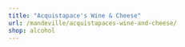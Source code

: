 ```yaml
---
title: "Acquistapace's Wine & Cheese"
url: /mandeville/acquistapaces-wine-and-cheese/
shop: alcohol
---
```

